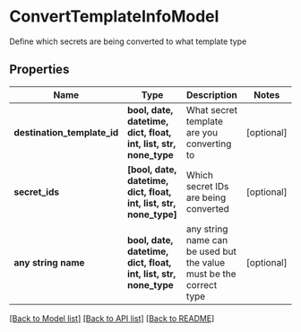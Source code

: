 # ConvertTemplateInfoModel

Define which secrets are being converted to what template type

## Properties
Name | Type | Description | Notes
------------ | ------------- | ------------- | -------------
**destination_template_id** | **bool, date, datetime, dict, float, int, list, str, none_type** | What secret template are you converting to | [optional] 
**secret_ids** | **[bool, date, datetime, dict, float, int, list, str, none_type]** | Which secret IDs are being converted | [optional] 
**any string name** | **bool, date, datetime, dict, float, int, list, str, none_type** | any string name can be used but the value must be the correct type | [optional]

[[Back to Model list]](../README.md#documentation-for-models) [[Back to API list]](../README.md#documentation-for-api-endpoints) [[Back to README]](../README.md)


